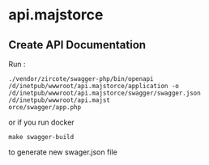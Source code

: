 # api.majstorce

## Create API Documentation 
Run :
```
./vendor/zircote/swagger-php/bin/openapi  /d/inetpub/wwwroot/api.majstorce/application -o /d/inetpub/wwwroot/api.majstorce/swagger/swagger.json /d/inetpub/wwwroot/api.majst
orce/swagger/app.php
``` 

or if you run docker
```
make swagger-build
```
to generate new swager.json file

